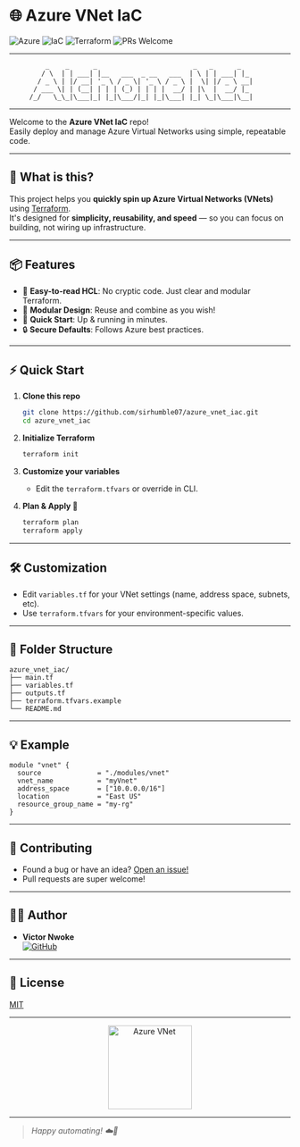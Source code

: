 # 🌐 Azure VNet IaC

![Azure](https://img.shields.io/badge/Azure-blue?logo=microsoft-azure&logoColor=white)
![IaC](https://img.shields.io/badge/Infrastructure%20as%20Code-HCL-green)
![Terraform](https://img.shields.io/badge/Terraform-v1.x-purple?logo=terraform&logoColor=white)
![PRs Welcome](https://img.shields.io/badge/PRs-welcome-brightgreen.svg?style=flat-square)

---

```
         _    _      _                        _   _      _   
        / \  | | ___| |__   ___  _ __   ___  | \ | | ___| |_ 
       / _ \ | |/ __| '_ \ / _ \| '_ \ / _ \ |  \| |/ _ \ __|
      / ___ \| | (__| | | | (_) | | | |  __/ | |\  |  __/ |_ 
     /_/   \_\_|\___|_| |_|\___/|_| |_|\___| |_| \_|\___|\__|
```

---

Welcome to the **Azure VNet IaC** repo!  
Easily deploy and manage Azure Virtual Networks using simple, repeatable code.

---

## 🚀 What is this?

This project helps you **quickly spin up Azure Virtual Networks (VNets)** using [Terraform](https://www.terraform.io/).  
It's designed for **simplicity, reusability, and speed** — so you can focus on building, not wiring up infrastructure.

---

## 📦 Features

- 🌈 **Easy-to-read HCL**: No cryptic code. Just clear and modular Terraform.
- 🧩 **Modular Design**: Reuse and combine as you wish!
- 🚦 **Quick Start**: Up & running in minutes.
- 🔒 **Secure Defaults**: Follows Azure best practices.

---

## ⚡ Quick Start

1. **Clone this repo**
    ```sh
    git clone https://github.com/sirhumble07/azure_vnet_iac.git
    cd azure_vnet_iac
    ```

2. **Initialize Terraform**
    ```sh
    terraform init
    ```

3. **Customize your variables**
    - Edit the `terraform.tfvars` or override in CLI.

4. **Plan & Apply 🚀**
    ```sh
    terraform plan
    terraform apply
    ```

---

## 🛠️ Customization

- Edit `variables.tf` for your VNet settings (name, address space, subnets, etc).
- Use `terraform.tfvars` for your environment-specific values.

---

## 📁 Folder Structure

```
azure_vnet_iac/
├── main.tf
├── variables.tf
├── outputs.tf
├── terraform.tfvars.example
└── README.md
```

---

## 💡 Example

```hcl
module "vnet" {
  source              = "./modules/vnet"
  vnet_name           = "myVnet"
  address_space       = ["10.0.0.0/16"]
  location            = "East US"
  resource_group_name = "my-rg"
}
```

---

## 🤝 Contributing

- Found a bug or have an idea? [Open an issue!](https://github.com/sirhumble07/azure_vnet_iac/issues)
- Pull requests are super welcome!

---

## 👩‍💻 Author

- **Victor Nwoke**  
  [![GitHub](https://img.shields.io/badge/GitHub-victornwoke-blue?logo=github)](https://github.com/sirhumble07)

---

## 📜 License

[MIT](LICENSE)

---

<p align="center">
  <img src="https://user-images.githubusercontent.com/994701173/227116438-azure-vnet.png" width="150" alt="Azure VNet">
</p>

---

> _Happy automating! ☁️🚀_
